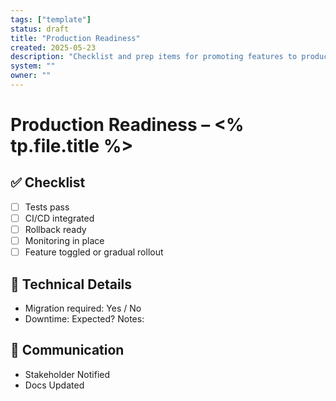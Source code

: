 ```yaml
---
tags: ["template"]
status: draft
title: "Production Readiness"
created: 2025-05-23
description: "Checklist and prep items for promoting features to production."
system: ""
owner: ""
---
```


# Production Readiness – <% tp.file.title %>

## ✅ Checklist
- [ ] Tests pass
- [ ] CI/CD integrated
- [ ] Rollback ready
- [ ] Monitoring in place
- [ ] Feature toggled or gradual rollout

## 🧰 Technical Details
- Migration required: Yes / No
- Downtime: Expected? Notes:

## 📢 Communication
- Stakeholder Notified
- Docs Updated
